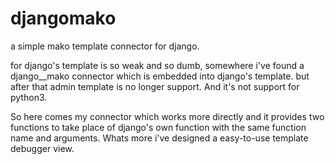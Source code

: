 djangomako
==========

a simple mako template connector for django.

for django's template is so weak and so dumb, somewhere i've found a django__mako connector which is embedded into django's template. but after that admin template is no longer support. And it's not support for python3.

So here comes my connector which works more directly and it provides two functions to take place of django's own function with the same function name and arguments. Whats more i've designed a easy-to-use template debugger view.
